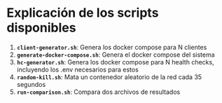 # Explicación de los scripts disponibles

1. **`client-generator.sh`**: Genera los docker compose para N clientes
2. **`generate-docker-compose.sh`**: Genera el docker compose del sistema
3. **`hc-generator.sh`**: Genera los docker compose para N health checks, incluyendo los .env necesarios para estos
4. **`random-kill.sh`**: Mata un contenedor aleatorio de la red cada 35 segundos
5. **`run-comparison.sh`**: Compara dos archivos de resultados 
